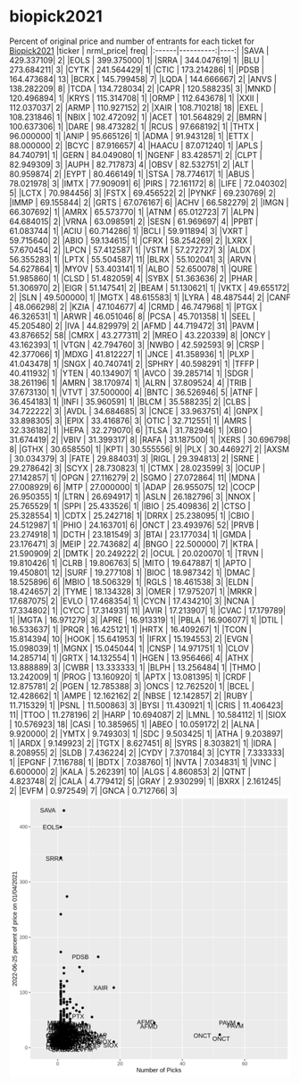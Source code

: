 # biopick2021
Percent of original price and number of entrants for each ticket for [Biopick2021](https://twitter.com/hashtag/Biopick2021)
|ticker | nrml_price| freq|
|:------|----------:|----:|
|SAVA   | 429.337109|    2|
|EOLS   | 399.375000|    1|
|SRRA   | 344.047619|    1|
|BLU    | 273.684211|    3|
|CYTK   | 241.564429|    1|
|CTIC   | 173.214286|    1|
|PDSB   | 164.473684|   13|
|BCRX   | 145.799458|    7|
|LQDA   | 144.666667|    2|
|ANVS   | 138.282209|    8|
|TCDA   | 134.728034|    2|
|CAPR   | 120.588235|    3|
|MNKD   | 120.496894|    1|
|KRYS   | 115.314708|    1|
|ORMP   | 112.643678|    1|
|XXII   | 112.037037|    2|
|ARMP   | 110.927152|    2|
|XAIR   | 108.710218|   18|
|EXEL   | 108.231846|    1|
|NBIX   | 102.472092|    1|
|ACET   | 101.564829|    2|
|BMRN   | 100.637306|    1|
|DARE   |  98.473282|    1|
|RCUS   |  97.668192|    1|
|THTX   |  96.000000|    1|
|ANIP   |  95.665126|    1|
|ADMA   |  91.943128|    1|
|ETTX   |  88.000000|    2|
|BCYC   |  87.916657|    4|
|HAACU  |  87.071240|    1|
|APLS   |  84.740791|    1|
|GERN   |  84.049080|    1|
|NGENF  |  83.428571|    2|
|CLPT   |  82.949309|    3|
|AUPH   |  82.717873|    4|
|OBSV   |  82.532751|    2|
|ALT    |  80.959874|    2|
|EYPT   |  80.466149|    1|
|STSA   |  78.774617|    1|
|ABUS   |  78.021978|    3|
|IMTX   |  77.909091|    6|
|PIRS   |  72.161172|    8|
|LIFE   |  72.040302|    5|
|LCTX   |  70.984456|    3|
|FSTX   |  69.456522|    2|
|PYNKF  |  69.230769|    2|
|IMMP   |  69.155844|    2|
|GRTS   |  67.076167|    6|
|ACHV   |  66.582279|    2|
|IMGN   |  66.307692|    1|
|AMRX   |  65.573770|    1|
|ATNM   |  65.012723|    7|
|ALPN   |  64.684015|    2|
|VRNA   |  63.098591|    2|
|SESN   |  61.969697|    4|
|PPBT   |  61.083744|    1|
|ACIU   |  60.714286|    1|
|BCLI   |  59.911894|    3|
|VXRT   |  59.715640|    2|
|ABIO   |  59.134615|    1|
|CFRX   |  58.254269|    2|
|LXRX   |  57.670454|    2|
|LPCN   |  57.412587|    1|
|VSTM   |  57.272727|    3|
|ALDX   |  56.355283|    1|
|LPTX   |  55.504587|   11|
|BLRX   |  55.102041|    3|
|ARVN   |  54.627864|    1|
|MYOV   |  53.403141|    1|
|ALBO   |  52.650078|    1|
|QURE   |  51.985860|    1|
|CLSD   |  51.482059|    4|
|SYBX   |  51.363636|    2|
|PHAR   |  51.306970|    2|
|EIGR   |  51.147541|    2|
|BEAM   |  51.130621|    1|
|VKTX   |  49.655172|    2|
|SLN    |  49.500000|    1|
|MGTX   |  48.615583|    1|
|LYRA   |  48.487544|    2|
|CANF   |  48.066298|    2|
|KZIA   |  47.104677|    4|
|CRMD   |  46.747968|    1|
|PTGX   |  46.326531|    1|
|ARWR   |  46.051046|    8|
|PCSA   |  45.701358|    1|
|SEEL   |  45.205480|    2|
|IVA    |  44.829979|    2|
|AFMD   |  44.719472|   31|
|PAVM   |  43.876652|   58|
|CMRX   |  43.277311|    2|
|MREO   |  43.220339|    8|
|ONCY   |  43.162393|    1|
|VTGN   |  42.794760|    3|
|NWBO   |  42.592593|    9|
|CRSP   |  42.377066|    1|
|MDXG   |  41.812227|    1|
|JNCE   |  41.358936|    1|
|PLXP   |  41.043478|    1|
|SNGX   |  40.740741|    2|
|SPHRY  |  40.598291|    1|
|TFFP   |  40.411932|    1|
|YTEN   |  40.134907|    1|
|AVCO   |  39.285714|    1|
|SDGR   |  38.261196|    1|
|AMRN   |  38.170974|    1|
|ALRN   |  37.809524|    4|
|TRIB   |  37.673130|    1|
|VTVT   |  37.500000|    4|
|BNTC   |  36.526946|    5|
|ATNF   |  36.454183|    1|
|INFI   |  35.960591|    1|
|BLCM   |  35.588235|    2|
|CLBS   |  34.722222|    3|
|AVDL   |  34.684685|    3|
|CNCE   |  33.963751|    4|
|GNPX   |  33.898305|    3|
|EPIX   |  33.416876|    3|
|OTIC   |  32.712551|    1|
|AMRS   |  32.336182|    1|
|HEPA   |  32.279070|    6|
|TLSA   |  31.782946|    1|
|XBIO   |  31.674419|    2|
|VBIV   |  31.399317|    8|
|RAFA   |  31.187500|    1|
|XERS   |  30.696798|    8|
|GTHX   |  30.658550|    1|
|KPTI   |  30.555556|    9|
|PLX    |  30.446927|    2|
|AXSM   |  30.034379|    3|
|FATE   |  29.884031|    3|
|RIGL   |  29.394813|    2|
|SRNE   |  29.278642|    3|
|SCYX   |  28.730823|    1|
|CTMX   |  28.023599|    3|
|OCUP   |  27.142857|    1|
|OPGN   |  27.116279|    2|
|SGMO   |  27.072864|   11|
|MDNA   |  27.008929|    6|
|MTP    |  27.000000|    1|
|ADAP   |  26.955075|   12|
|COCP   |  26.950355|    1|
|LTRN   |  26.694917|    1|
|ASLN   |  26.182796|    3|
|NNOX   |  25.765529|    1|
|SPPI   |  25.433526|    1|
|IBIO   |  25.409836|    2|
|CTSO   |  25.328554|    1|
|CDTX   |  25.242718|    1|
|DRRX   |  25.238095|    1|
|CBIO   |  24.512987|    1|
|PHIO   |  24.163701|    6|
|ONCT   |  23.493976|   52|
|PRVB   |  23.274918|    1|
|DCTH   |  23.181549|    3|
|BTAI   |  23.177034|    1|
|GMDA   |  23.176471|    3|
|MEIP   |  22.743682|    4|
|BNGO   |  22.500000|    7|
|KTRA   |  21.590909|    2|
|DMTK   |  20.249222|    2|
|OCUL   |  20.020070|    1|
|TRVN   |  19.810426|    1|
|CLRB   |  19.806763|    5|
|MITO   |  19.647887|    1|
|APTO   |  19.450801|   12|
|SURF   |  19.277108|    1|
|BIOC   |  18.987342|    1|
|DMAC   |  18.525896|    6|
|MBIO   |  18.506329|    1|
|RGLS   |  18.461538|    3|
|ELDN   |  18.424657|    2|
|TYME   |  18.134328|    3|
|OMER   |  17.975207|    1|
|MRKR   |  17.687075|    2|
|EVLO   |  17.468354|    1|
|CYCN   |  17.434210|    3|
|NCNA   |  17.334802|    1|
|CYCC   |  17.314931|   11|
|AVIR   |  17.213907|    1|
|CVAC   |  17.179789|    1|
|MGTA   |  16.971279|    3|
|APRE   |  16.913319|    1|
|PBLA   |  16.906077|    1|
|DTIL   |  16.533637|    1|
|PRQR   |  16.425121|    1|
|HRTX   |  16.409267|    1|
|TCON   |  15.814394|   10|
|HOOK   |  15.641953|    1|
|IFRX   |  15.194553|    2|
|EVGN   |  15.098039|    1|
|MGNX   |  15.045044|    1|
|CNSP   |  14.971751|    1|
|CLOV   |  14.285714|    1|
|GRTX   |  14.132554|    1|
|HGEN   |  13.956466|    4|
|ATHX   |  13.888889|    3|
|CWBR   |  13.333333|    1|
|BLPH   |  13.256484|    1|
|THMO   |  13.242009|    1|
|PROG   |  13.160920|    1|
|APTX   |  13.081395|    1|
|CRDF   |  12.875781|    2|
|PGEN   |  12.785388|    3|
|ONCS   |  12.762520|    1|
|BCEL   |  12.428662|    1|
|AMPE   |  12.162162|    2|
|NBSE   |  12.142857|    2|
|RUBY   |  11.715329|    1|
|PSNL   |  11.500863|    3|
|BYSI   |  11.430921|    1|
|CRIS   |  11.406423|   11|
|TTOO   |  11.278196|    2|
|HARP   |  10.694087|    2|
|LMNL   |  10.584112|    1|
|SIOX   |  10.576923|   18|
|CASI   |  10.385965|    1|
|ABEO   |  10.059172|    2|
|ALNA   |   9.920000|    2|
|YMTX   |   9.749303|    1|
|SDC    |   9.503425|    1|
|ATHA   |   9.203897|    1|
|ARDX   |   9.149923|    2|
|TGTX   |   8.627451|    8|
|SYRS   |   8.303821|    1|
|IDRA   |   8.208955|    2|
|SLDB   |   7.436224|    2|
|CYDY   |   7.370184|    3|
|CYTR   |   7.333333|    1|
|EPGNF  |   7.116788|    1|
|BDTX   |   7.038760|    1|
|NVTA   |   7.034831|    1|
|VINC   |   6.600000|    2|
|KALA   |   5.262391|   10|
|ALGS   |   4.860853|    2|
|QTNT   |   4.823748|    2|
|CALA   |   4.779412|    5|
|GRAY   |   2.930299|    1|
|BXRX   |   2.161245|    2|
|EVFM   |   0.972549|    7|
|GNCA   |   0.712766|    3|
![retvspicks](biopicks.png?raw=true)
